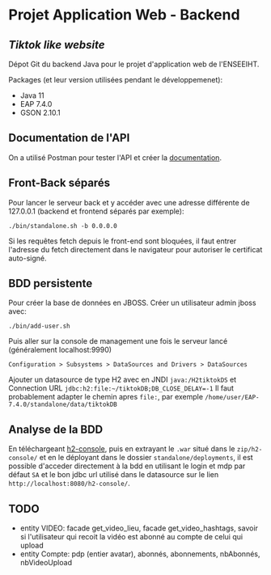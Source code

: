 # Projet Application Web - Backend
## _Tiktok like website_

Dépot Git du backend Java pour le projet d'application web de l'ENSEEIHT.

Packages (et leur version utilisées pendant le développemenet):
- Java 11
- EAP 7.4.0
- GSON 2.10.1

## Documentation de l'API
On a utilisé Postman pour tester l'API et créer la [documentation](https://documenter.getpostman.com/view/22501258/2s93XyT35u).

## Front-Back séparés
Pour lancer le serveur back et y accéder avec une adresse différente de 127.0.0.1 (backend et frontend séparés par exemple):
```console
./bin/standalone.sh -b 0.0.0.0
```
Si les requêtes fetch depuis le front-end sont bloquées, il faut entrer l'adresse du fetch directement dans le navigateur pour autoriser le certificat auto-signé.

## BDD persistente
Pour créer la base de données en JBOSS.
Créer un utilisateur admin jboss avec:
```console
./bin/add-user.sh
```
Puis aller sur la console de management une fois le serveur lancé (généralement localhost:9990)
```console
Configuration > Subsystems > DataSources and Drivers > DataSources
```
Ajouter un datasource de type H2 avec en JNDI `java:/H2tiktokDS` et Connection URL `jdbc:h2:file:~/tiktokDB;DB_CLOSE_DELAY=-1`
Il faut probablement adapter le chemin apres `file:`, par exemple `/home/user/EAP-7.4.0/standalone/data/tiktokDB`

## Analyse de la BDD
En téléchargeant [h2-console](https://developers.redhat.com/quickstarts/eap-archive/h2-console), puis en extrayant le `.war` situé dans le `zip/h2-console/` et en le déployant dans le dossier `standalone/deployments`, il est possible d'acceder directement à la bdd en utilisant le login et mdp par défaut `SA` et le bon jdbc url utilisé dans le datasource sur le lien `http://localhost:8080/h2-console/`.

## TODO
- entity VIDEO: facade get_video_lieu, facade get_video_hashtags, savoir si l'utilisateur qui recoit la vidéo est abonné au compte de celui qui upload
- entity Compte: pdp (entier avatar), abonnés, abonnements, nbAbonnés, nbVideoUpload
